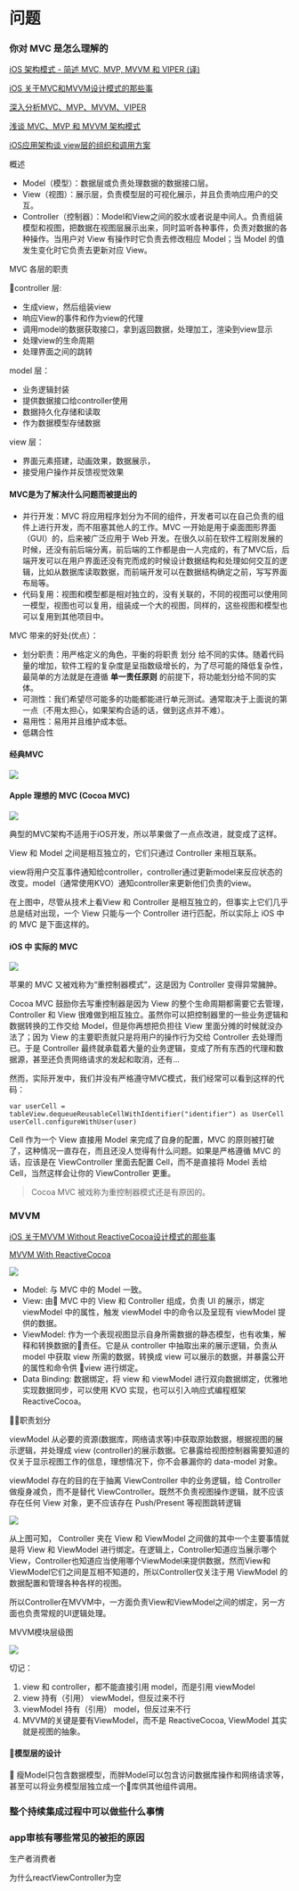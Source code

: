 # 问题

<!--
create time: 2018-11-27 14:34:43
Author: <黄东鸿>
-->

### 你对 MVC 是怎么理解的

[iOS 架构模式 - 简述 MVC, MVP, MVVM 和 VIPER (译)](https://blog.coding.net/blog/ios-architecture-patterns)

[iOS 关于MVC和MVVM设计模式的那些事](http://www.cocoachina.com/cms/wap.php?action=article&id=19500)

[深入分析MVC、MVP、MVVM、VIPER](https://juejin.im/post/59fc625d51882529c0468dc9)

[浅谈 MVC、MVP 和 MVVM 架构模式](https://draveness.me/mvx)

[iOS应用架构谈 view层的组织和调用方案](https://casatwy.com/iosying-yong-jia-gou-tan-viewceng-de-zu-zhi-he-diao-yong-fang-an.html)

概述

* Model（模型）：数据层或负责处理数据的数据接口层。
* View（视图）：展示层，负责模型层的可视化展示，并且负责响应用户的交互。
* Controller（控制器）：Model和View之间的胶水或者说是中间人。负责组装模型和视图，把数据在视图层展示出来，同时监听各种事件，负责对数据的各种操作。当用户对 View 有操作时它负责去修改相应 Model；当 Model 的值发生变化时它负责去更新对应 View。

MVC 各层的职责

controller 层:

* 生成view，然后组装view
* 响应View的事件和作为view的代理
* 调用model的数据获取接口，拿到返回数据，处理加工，渲染到view显示
* 处理view的生命周期
* 处理界面之间的跳转

model 层：

* 业务逻辑封装
* 提供数据接口给controller使用
* 数据持久化存储和读取
* 作为数据模型存储数据

view 层：

* 界面元素搭建，动画效果，数据展示，
* 接受用户操作并反馈视觉效果

#### MVC是为了解决什么问题而被提出的

* 并行开发：MVC 将应用程序划分为不同的组件，开发者可以在自己负责的组件上进行开发，而不阻塞其他人的工作。MVC 一开始是用于桌面图形界面（GUI）的，后来被广泛应用于 Web 开发。在很久以前在软件工程刚发展的时候，还没有前后端分离，前后端的工作都是由一人完成的，有了MVC后，后端开发可以在用户界面还没有完而成的时候设计数据结构和处理如何交互的逻辑，比如从数据库读取数据，而前端开发可以在数据结构确定之前，写写界面布局等。
* 代码复用：视图和模型都是相对独立的，没有关联的，不同的视图可以使用同一模型，视图也可以复用，组装成一个大的视图，同样的，这些视图和模型也可以复用到其他项目中。

MVC 带来的好处(优点）：

* 划分职责：用严格定义的角色，平衡的将职责 划分 给不同的实体。随着代码量的增加，软件工程的复杂度是呈指数级增长的，为了尽可能的降低复杂性，最简单的方法就是在遵循 **单一责任原则** 的前提下，将功能划分给不同的实体。
* 可测性：我们希望尽可能多的功能都能进行单元测试。通常取决于上面说的第一点（不用太担心，如果架构合适的话，做到这点并不难）。
* 易用性：易用并且维护成本低。
* 低耦合性

#### 经典MVC

![](./images/classic-mvc.png)

#### Apple 理想的 MVC (Cocoa MVC)

![](./images/apple-desired-mvc.png)

典型的MVC架构不适用于iOS开发，所以苹果做了一点点改进，就变成了这样。

View 和 Model 之间是相互独立的，它们只通过 Controller 来相互联系。

view将用户交互事件通知给controller，controller通过更新model来反应状态的改变。model（通常使用KVO）通知controller来更新他们负责的view。

在上图中，尽管从技术上看View 和 Controller 是相互独立的，但事实上它们几乎总是结对出现，一个 View 只能与一个 Controller 进行匹配，所以实际上 iOS 中的 MVC 是下面这样的。

#### iOS 中 实际的 MVC

![](./images/apple-real-mvc.png)

苹果的 MVC 又被戏称为“重控制器模式”，这是因为 Controller 变得异常臃肿。

Cocoa MVC 鼓励你去写重控制器是因为 View 的整个生命周期都需要它去管理，Controller 和 View 很难做到相互独立。虽然你可以把控制器里的一些业务逻辑和数据转换的工作交给 Model，但是你再想把负担往 View 里面分摊的时候就没办法了；因为 View 的主要职责就只是将用户的操作行为交给 Controller 去处理而已。于是 Controller 最终就承载着大量的业务逻辑，变成了所有东西的代理和数据源，甚至还负责网络请求的发起和取消，还有...

然而，实际开发中，我们并没有严格遵守MVC模式，我们经常可以看到这样的代码：

```
var userCell = tableView.dequeueReusableCellWithIdentifier("identifier") as UserCell
userCell.configureWithUser(user)
```

Cell 作为一个 View 直接用 Model 来完成了自身的配置，MVC 的原则被打破了，这种情况一直存在，而且还没人觉得有什么问题。如果是严格遵循 MVC 的话，应该是在 ViewController 里面去配置 Cell，而不是直接将 Model 丢给 Cell，当然这样会让你的 ViewController 更重。

> Cocoa MVC 被戏称为重控制器模式还是有原因的。

### MVVM

[iOS 关于MVVM Without ReactiveCocoa设计模式的那些事](https://www.j4ml.com/t/14603)

[MVVM With ReactiveCocoa](http://blog.leichunfeng.com/blog/2016/02/27/mvvm-with-reactivecocoa/)

![](./images/mvvm.png)

* Model: 与 MVC 中的 Model 一致。
* View: 由 MVC 中的 View 和 Controller 组成，负责 UI 的展示，绑定 viewModel 中的属性，触发 viewModel 中的命令以及呈现有 viewModel 提供的数据。
* ViewModel: 作为一个表现视图显示自身所需数据的静态模型，也有收集，解释和转换数据的责任。它是从 controller 中抽取出来的展示逻辑，负责从 model 中获取 view 所需的数据，转换成 view 可以展示的数据，并暴露公开的属性和命令供 view 进行绑定。
* Data Binding: 数据绑定，将 view 和 viewModel 进行双向数据绑定，优雅地实现数据同步，可以使用 KVO 实现，也可以引入响应式编程框架 ReactiveCocoa。

职责划分

viewModel 从必要的资源(数据库，网络请求等)中获取原始数据，根据视图的展示逻辑，并处理成 view (controller)的展示数据。它暴露给视图控制器需要知道的仅关于显示视图工作的信息，理想情况下，你不会暴漏你的 data-model 对象。

viewModel 存在的目的在于抽离 ViewController 中的业务逻辑，给 Controller 做瘦身减负，而不是替代 ViewController。既然不负责视图操作逻辑，就不应该存在任何 View 对象，更不应该存在 Push/Present 等视图跳转逻辑

![](./images/mvmcv.png!web)

从上图可知， Controller 夹在 View 和 ViewModel 之间做的其中一个主要事情就是将 View 和 ViewModel 进行绑定。在逻辑上，Controller知道应当展示哪个View，Controller也知道应当使用哪个ViewModel来提供数据，然而View和ViewModel它们之间是互相不知道的，所以Controller仅关注于用 ViewModel 的数据配置和管理各种各样的视图。

所以Controller在MVVM中，一方面负责View和ViewModel之间的绑定，另一方面也负责常规的UI逻辑处理。

MVVM模块层级图

![](./images/mvvm-application-layer-architecture.png!web)

切记：

1. view 和 controller，都不能直接引用 model，而是引用 viewModel
2. view 持有（引用） viewModel，但反过来不行
3. viewModel 持有（引用） model，但反过来不行
4. MVVM的关键是要有ViewModel，而不是 ReactiveCocoa, ViewModel 其实就是视图的抽象。

#### 模型层的设计

瘦Model只包含数据模型，而胖Model可以包含访问数据库操作和网络请求等，甚至可以将业务模型层独立成一个库供其他组件调用。

### 整个持续集成过程中可以做些什么事情


### app审核有哪些常见的被拒的原因

生产者消费者

为什么reactViewController为空